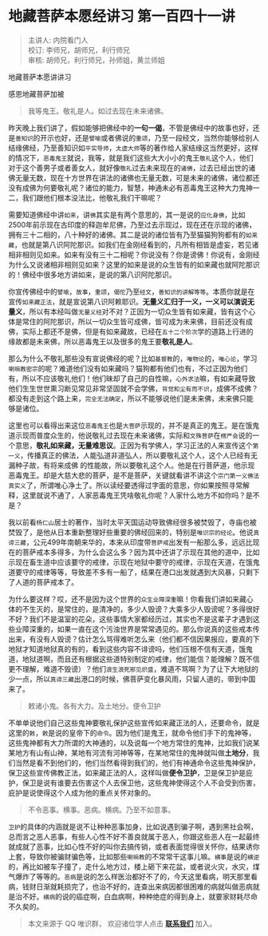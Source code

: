 # 地藏菩萨本愿经讲习 第一百四十一讲

> 主讲人: 内院看门人 <br />
> 校订: 李师兄，胡师兄，利行师兄 <br />
> 审核: 胡师兄，利行师兄，孙师姐，黄兰师姐 <br />

地藏菩萨本愿讲讲习

感恩地藏菩萨加被

> 我等鬼王。敬礼是人。如过去现在未来诸佛。

昨天晚上我们讲了，假如能够把佛经中的**一句一偈**，不管是佛经中的故事也好，还是`善知识`的开示也好，还是`譬喻`或者佛说的`重颂`，乃至一段经文，当然你能够给别人结缘佛经，乃至善知识如`平实导师`，`太虚大师`等的著作给人家结缘这当然更好，这样的情况下，`恶毒鬼王`就说，我等，就是我们这些大大小小的鬼王`敬礼`这个人，他们对于这个善男子或者善女人，就好像`敬礼`过去未来现在的`诸佛`，过去已经出世的诸佛无量无数，现在十方世界在讲法的诸佛也无量无数，可是未来的诸佛，诸位都还没有成佛为何要敬礼呢？诸位的能力，智慧，神通未必有恶毒鬼王这种大力鬼神一二，我们跟他们根本没法比，他敬礼我们干嘛呢？

需要知道佛经中讲`如来`，讲`佛`其实是有两个意思的，其一是说的`应化身佛`，比如2500年前示现在古印度的释迦牟尼佛，乃至过去示现过，现在还在示现的诸佛，拥有三十二相的，八十种好的诸佛。其二是说的诸位皆有乃至猫猫狗狗都有的`如来藏`，也就是第八识阿陀那识。如我们在金刚经看到的，凡所有相皆是虚妄，若见诸相非相则见如来。如来有没有三十二相呢？你说没有？你是谤佛！你说有，金刚经为什么又说诸相非相则见如来？这里的如来是说的众生皆有的如来藏也就阿陀那识的！佛经中很多地方讲如来，是说的第八识阿陀那识。

你宣传佛经中的`譬喻`，`故事`，`重颂`，`偈佗`乃至`经文`，`善知识的讲解等等`。本质你就是在宣传`如来藏正法`，就是宣说第八识阿赖耶识。**无量义汇归于一义，一义可以演说无量义**，所以有本经叫做`无量义经`对不对？正因为一切众生皆有如来藏，皆有这个心体是常住的阿陀那识，所以一切众生皆可成佛，皆可成为未来佛，目前还没有成佛，实际上都还不是佛，但是有如来藏故，已经在`五十二个阶次`学的道路上行进的缘故都是未来佛，所以恶毒鬼王以及很多的鬼王要**敬礼是人**。

那么为什么不敬礼那些没有宣说佛经的呢？比如`基督教`的，`唯物论`的，`唯心论`，学习`喇嘛教密宗`的呢？难道他们没有如来藏吗？猫狗都有他们也有，不过正因为他们有，所以不应该敬礼他们！他们昧却了自己的自性嘛，`心外求法`嘛，有如来藏导致他们生生世世熏习断见常见非常坚固就不会学佛，`背觉和尘有而不识`，成佛不成佛？都没有走到这个路上来，`完全无法确定`，所以不能够说他们是未来佛，未来佛只能够是诸位。

这里也可以看得出来这位`恶毒鬼王`也是`大菩萨`示现的，并不是真正的鬼王。是在饿鬼道示现而普度众生的，他说敬礼过去现在未来诸佛，实际和`文殊菩萨`在`楞严会`说的一个意思，**敬礼如来藏，无量难思议**。正因为有学佛人，学习正法的人来宣传这个`第一义`，传播真正的佛法，人能弘道非道弘人，所以要敬礼这个人，这个人已经有无漏种子故，有将来成佛 的性能故，所以要敬礼这个人。他是在行菩萨道，他示现恶毒鬼王。却是大慈大悲的菩萨，是不是菩萨，关键就看讲不讲这个`宗门第一义佛法真实义`了，所谓唯心净土了。所以读经要透得过字面的意思，你如果按照寻常解释，这里就说不通了，人家恶毒鬼王凭啥敬礼你呢？人家什么地方不如你吗？是不是？

我以前看`杨仁山`居士的著作，当时太平天国运动导致佛经很多被焚毁了，寺庙也被焚毁了，是他从日本重新整理好些重要的佛经回来的，特别是`唯识宗的经论`。他说`真谛三藏`，公元499年南朝来华的，本来从印度带`菩萨戒`出发有一船那么多，远远比现在的菩萨戒本多得多，为什么会这么多？因为其中还讲了示现在其他的道中，比如示现在畜生道中应该要守的戒律，示现在地狱中要守的戒律，示现在天道，在饿鬼道要守的戒律等等，导致差不多有一船了，结果在港口出发就遇到大风暴，只剩下了人道的菩萨戒本了。

为什么要这样？哎，还不是因为这个世界的`众生业障深重`嘛！你看我们讲如来藏心体的不生灭的，是常住的，是清净的，多少人毁谤？大乘多少人毁谤呢？多得很好不好？我们不是温室的花朵，这些事情大家都经历过，其实也不是这辈子才遇到这些业障深重的，如果一直在这个污浊世界是常常遇见的。那么你说真的这些戒本传出来，有没有人毁谤？估计怎么骂得难听怎么来（他们都不信因果报应，要真的下地狱才知道地狱真的有的，看到这些内容不诽谤吗，他们压根不信有天道，饿鬼道，地狱道啊，而且还有根据这些道特别制定的戒律，他们能信？能理解？既不信更不理解，难道不毁谤）？他们`浪生浪死邪见炽盛`，难道不骂啊？为了让下大地狱的少一点，所以`真谛三藏`出港口的时候，佛菩萨变化暴风雨，只留人道的，带到中国来了。

> 敕诸小鬼。各有大力。及土地分。便令卫护

不单单说他们自己这些鬼神要敬礼保护这些宣传如来藏正法的人，还要命令，就是这里的`敕`，`敕`是说的皇帝下的`命令`。因为他们是鬼王，就命令他们手下的鬼神等，这些鬼神都有大力所谓的大神通的，以及说每一个地方常住的鬼神，比如我们说某某地方有山有山神，某地有河流有河神等等，在某地常住的鬼神就叫做**土地分**，我们当然是看不到他们的，他们当然看得到我们的，他们有神通命令这些鬼神保护，保卫这些宣传佛教正法，如来藏正法的人，这样叫做**便令卫护**，卫是保卫护是庇护，保卫是说有谁要去伤害这个人去保卫他，这些鬼神使得这个人不会受到伤害，庇护是说使得这个人成为他的重点关怀对象的。

> 不令恶事。横事。恶病。横病。乃至不如意事。

`卫护`的具体的内涵就是说不让种种恶事加身，比如说遇到骗子啊，遇到黑社会啊，总而言之恶人恶事，有些人心性不好不善良就属于恶人，你跟这些恶人在一起最终就成就了恶事，比如心性不好的叫你去搞传销，或者表面觉得很关怀你，结果诱你上套，导致你被骗财骗色等，比如那些`喇嘛教`的不常常干这事儿嘛。`横事`是说的`横逆`的，再比如被车子撞了，走什么地方过，楼上砸下来花盆，或者说火灾，水灾，煤气爆炸了等等的。`恶病`是说的怎么样医治都好不了的，今天这里看病，明天那里看病，钱财日渐就耗损完了，也治不好的，连查出来病因都很困难的病就叫做恶病就是治不好。`横病`的说的癌症啊，白血病啊，种种绝症的得到身上，就要家财耗尽命不久矣的。

> 本文来源于 QQ 唯识群， 欢迎诸位学人点击 **[联系我们](https://mp.weixin.qq.com/s/lZCfWjmLjgNR165Tx4_bCQ)** 加入。

